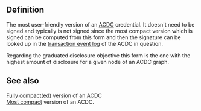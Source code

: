 ## Definition
The most user-friendly version of an [ACDC](ACDC) credential. It doesn't need to be signed and typically is not signed since the most compact version which is signed can be computed from this form and then the signature can be looked up in the [transaction event log](TEL) of the ACDC in question. 

Regarding the graduated disclosure objective this form is the one with the highest amount of disclosure for a given node of an ACDC graph.


## See also
[Fully compact(ed)](fully-compact) version of an ACDC\
[Most compact](most-compact) version of an ACDC.
